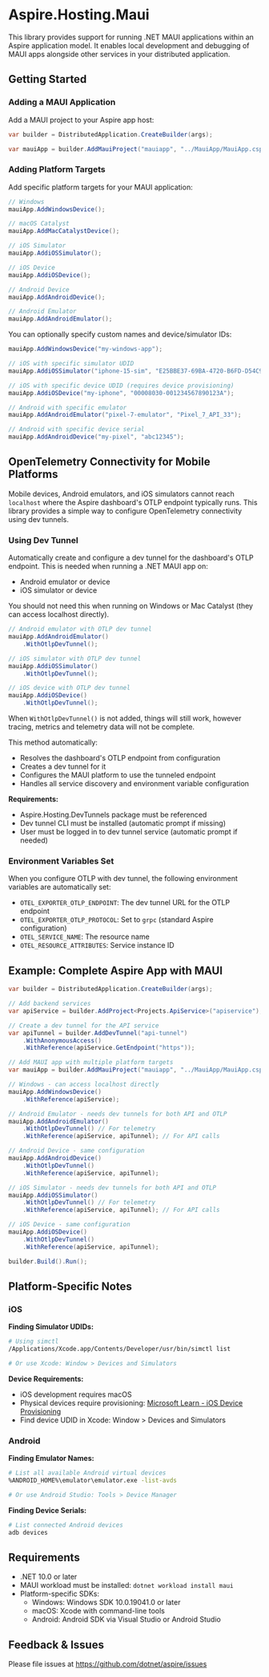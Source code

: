 # Aspire.Hosting.Maui

This library provides support for running .NET MAUI applications within an Aspire application model. It enables local development and debugging of MAUI apps alongside other services in your distributed application.

## Getting Started

### Adding a MAUI Application

Add a MAUI project to your Aspire app host:

```csharp
var builder = DistributedApplication.CreateBuilder(args);

var mauiApp = builder.AddMauiProject("mauiapp", "../MauiApp/MauiApp.csproj");
```

### Adding Platform Targets

Add specific platform targets for your MAUI application:

```csharp
// Windows
mauiApp.AddWindowsDevice();

// macOS Catalyst
mauiApp.AddMacCatalystDevice();

// iOS Simulator
mauiApp.AddiOSSimulator();

// iOS Device
mauiApp.AddiOSDevice();

// Android Device
mauiApp.AddAndroidDevice();

// Android Emulator
mauiApp.AddAndroidEmulator();
```

You can optionally specify custom names and device/simulator IDs:

```csharp
mauiApp.AddWindowsDevice("my-windows-app");

// iOS with specific simulator UDID
mauiApp.AddiOSSimulator("iphone-15-sim", "E25BBE37-69BA-4720-B6FD-D54C97791E79");

// iOS with specific device UDID (requires device provisioning)
mauiApp.AddiOSDevice("my-iphone", "00008030-001234567890123A");

// Android with specific emulator
mauiApp.AddAndroidEmulator("pixel-7-emulator", "Pixel_7_API_33");

// Android with specific device serial
mauiApp.AddAndroidDevice("my-pixel", "abc12345");
```

## OpenTelemetry Connectivity for Mobile Platforms

Mobile devices, Android emulators, and iOS simulators cannot reach `localhost` where the Aspire dashboard's OTLP endpoint typically runs. This library provides a simple way to configure OpenTelemetry connectivity using dev tunnels.

### Using Dev Tunnel

Automatically create and configure a dev tunnel for the dashboard's OTLP endpoint. This is needed when running a .NET MAUI app on:
- Android emulator or device
- iOS simulator or device

You should not need this when running on Windows or Mac Catalyst (they can access localhost directly).

```csharp
// Android emulator with OTLP dev tunnel
mauiApp.AddAndroidEmulator()
    .WithOtlpDevTunnel();

// iOS simulator with OTLP dev tunnel
mauiApp.AddiOSSimulator()
    .WithOtlpDevTunnel();

// iOS device with OTLP dev tunnel
mauiApp.AddiOSDevice()
    .WithOtlpDevTunnel();
```

When `WithOtlpDevTunnel()` is not added, things will still work, however tracing, metrics and telemetry data will not be complete.

This method automatically:
- Resolves the dashboard's OTLP endpoint from configuration
- Creates a dev tunnel for it
- Configures the MAUI platform to use the tunneled endpoint
- Handles all service discovery and environment variable configuration

**Requirements:**
- Aspire.Hosting.DevTunnels package must be referenced
- Dev tunnel CLI must be installed (automatic prompt if missing)
- User must be logged in to dev tunnel service (automatic prompt if needed)

### Environment Variables Set

When you configure OTLP with dev tunnel, the following environment variables are automatically set:

- `OTEL_EXPORTER_OTLP_ENDPOINT`: The dev tunnel URL for the OTLP endpoint
- `OTEL_EXPORTER_OTLP_PROTOCOL`: Set to `grpc` (standard Aspire configuration)
- `OTEL_SERVICE_NAME`: The resource name
- `OTEL_RESOURCE_ATTRIBUTES`: Service instance ID

## Example: Complete Aspire App with MAUI

```csharp
var builder = DistributedApplication.CreateBuilder(args);

// Add backend services
var apiService = builder.AddProject<Projects.ApiService>("apiservice");

// Create a dev tunnel for the API service
var apiTunnel = builder.AddDevTunnel("api-tunnel")
    .WithAnonymousAccess()
    .WithReference(apiService.GetEndpoint("https"));

// Add MAUI app with multiple platform targets
var mauiApp = builder.AddMauiProject("mauiapp", "../MauiApp/MauiApp.csproj");

// Windows - can access localhost directly
mauiApp.AddWindowsDevice()
    .WithReference(apiService);

// Android Emulator - needs dev tunnels for both API and OTLP
mauiApp.AddAndroidEmulator()
    .WithOtlpDevTunnel() // For telemetry
    .WithReference(apiService, apiTunnel); // For API calls

// Android Device - same configuration
mauiApp.AddAndroidDevice()
    .WithOtlpDevTunnel()
    .WithReference(apiService, apiTunnel);

// iOS Simulator - needs dev tunnels for both API and OTLP
mauiApp.AddiOSSimulator()
    .WithOtlpDevTunnel() // For telemetry
    .WithReference(apiService, apiTunnel); // For API calls

// iOS Device - same configuration
mauiApp.AddiOSDevice()
    .WithOtlpDevTunnel()
    .WithReference(apiService, apiTunnel);

builder.Build().Run();
```

## Platform-Specific Notes

### iOS

**Finding Simulator UDIDs:**
```bash
# Using simctl
/Applications/Xcode.app/Contents/Developer/usr/bin/simctl list

# Or use Xcode: Window > Devices and Simulators
```

**Device Requirements:**
- iOS development requires macOS
- Physical devices require provisioning: [Microsoft Learn - iOS Device Provisioning](https://learn.microsoft.com/dotnet/maui/ios/device-provisioning)
- Find device UDID in Xcode: Window > Devices and Simulators

### Android

**Finding Emulator Names:**
```bash
# List all available Android virtual devices
%ANDROID_HOME%\emulator\emulator.exe -list-avds

# Or use Android Studio: Tools > Device Manager
```

**Finding Device Serials:**
```bash
# List connected Android devices
adb devices
```

## Requirements

- .NET 10.0 or later
- MAUI workload must be installed: `dotnet workload install maui`
- Platform-specific SDKs:
  - Windows: Windows SDK 10.0.19041.0 or later
  - macOS: Xcode with command-line tools
  - Android: Android SDK via Visual Studio or Android Studio

## Feedback & Issues

Please file issues at https://github.com/dotnet/aspire/issues
